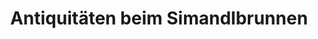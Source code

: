 ---
title: "Antiquitäten beim Simandlbrunnen"
url: /krems-an-der-donau/antiquitaeten-beim-simandlbrunnen/
shop: Antiquitäten
---